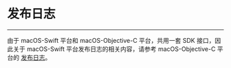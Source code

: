 # 发布日志

- - -


<Warning title="注意">

由于 macOS-Swift 平台和 macOS-Objective-C 平台，共用一套 SDK 接口，因此关于 macOS-Swift 平台发布日志的相关内容，请参考 macOS-Objective-C 平台的 [发布日志](/real-time-video-macos-oc/client-sdk/release-notes)。

</Warning>


